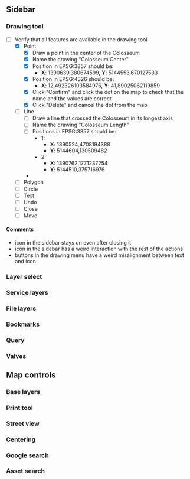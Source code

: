 ## Sidebar
### Drawing tool
- [ ] Verify that all features are available in the drawing tool
	- [x] Point
		- [x] Draw a point in the center of the Colosseum
		- [x] Name the drawing "Colosseum Center"
		- [x] Position in EPSG:3857 should be:
			- **X**: 1390639,380674599, **Y**: 5144553,670127533
		- [x] Position in EPSG:4326 should be:
			- **X**: 12,492326103584976, **Y**: 41,89025062119859
		- [x] Click "Confirm" and click the dot on the map to check that the name and the values are correct
		- [x] Click "Delete" and cancel the dot from the map
	- [ ] Line
		- [ ] Draw a line that crossed the Colosseum in its longest axis
		- [ ] Name the drawing "Colosseum Length"
		- [ ] Positions in EPSG:3857 should be:
			- 1:
				- **X**: 1390524,4708194388
				- **Y**: 5144604,130509482
			- 2:
				- **X**: 1390762,1771237254
				- **Y**: 5144510,375716976
		- 
	- [ ] Polygon
	- [ ] Circle
	- [ ] Text
	- [ ] Undo
	- [ ] Close
	- [ ] Move

#### Comments
- icon in the sidebar stays on even after closing it
- icon in the sidebar has a weird interaction with the rest of the actions
- buttons in the drawing menu have a weird misalignment between text and icon
### Layer select
### Service layers
### File layers
### Bookmarks
### Query
### Valves
## Map controls
### Base layers
### Print tool
### Street view
### Centering
### Google search
### Asset search

 